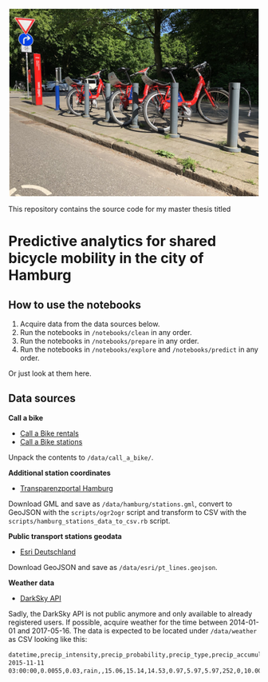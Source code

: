 <p align="center">
  <img src="stadtrad.jpeg" width="500"/>
</p>

This repository contains the source code for my master thesis titled

# Predictive analytics for shared bicycle mobility in the city of Hamburg

## How to use the notebooks

1. Acquire data from the data sources below.
2. Run the notebooks in `/notebooks/clean` in any order.
3. Run the notebooks in `/notebooks/prepare` in any order.
4. Run the notebooks in `/notebooks/explore` and `/notebooks/predict` in any order.

Or just look at them here.

## Data sources

**Call a bike**

* [Call a Bike rentals](https://data.deutschebahn.com/dataset/data-call-a-bike/resource/0fcce4dd-7fc6-43f8-a59c-983a7945f8ba.html)
* [Call a Bike stations](https://data.deutschebahn.com/dataset/data-call-a-bike/resource/abe748e1-a4a5-4923-a501-319217fb5c10.html)

Unpack the contents to `/data/call_a_bike/`.

**Additional station coordinates**

* [Transparenzportal Hamburg](https://suche.transparenz.hamburg.de/dataset/stadtrad-stationen-hamburg20)

Download GML and save as `/data/hamburg/stations.gml`, convert to GeoJSON with the `scripts/ogr2ogr` script and transform to CSV with the `scripts/hamburg_stations_data_to_csv.rb` script.

**Public transport stations geodata**

* [Esri Deutschland](https://opendata-esri-de.opendata.arcgis.com/datasets/esri-de-content::bahnh%C3%B6fe-hamburg/about)

Download GeoJSON and save as `/data/esri/pt_lines.geojson`.

**Weather data**

* [DarkSky API](https://darksky.net/dev/docs)

Sadly, the DarkSky API is not public anymore and only available to already registered users. If possible, acquire weather for the time between 2014-01-01 and 2017-05-16. The data is expected to be located under `/data/weather` as CSV looking like this:

```csv
datetime,precip_intensity,precip_probability,precip_type,precip_accumulation,temperature,apparent_temperature,dew_point,humidity,wind_speed,wind_gust,wind_bearing,uv_index,visibility,cloud_cover,pressure
2015-11-11 03:00:00,0.0055,0.03,rain,,15.06,15.14,14.53,0.97,5.97,5.97,252,0,10.003,0.75,1016.9
```

